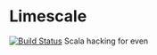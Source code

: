 # Limescale

[![Build Status](https://travis-ci.org/wgriffiths/limescale.svg?branch=master)](https://travis-ci.org/wgriffiths/limescale)
Scala hacking for even
